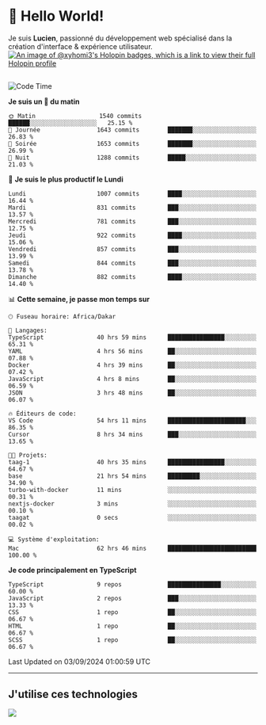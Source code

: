 # 👋 Hello World!

Je suis **Lucien**, passionné du développement web spécialisé dans la création d'interface & expérience utilisateur.
[![An image of @xyhomi3's Holopin badges, which is a link to view their full Holopin profile](https://holopin.me/xyhomi3)](https://holopin.io/@xyhomi3)

##

<!--START_SECTION:waka-->
![Code Time](http://img.shields.io/badge/Code%20Time-1%2C950%20hrs%2045%20mins-blue)

**Je suis un 🐤 du matin** 

```text
🌞 Matin                  1540 commits        ██████░░░░░░░░░░░░░░░░░░░   25.15 % 
🌆 Journée                1643 commits        ███████░░░░░░░░░░░░░░░░░░   26.83 % 
🌃 Soirée                 1653 commits        ███████░░░░░░░░░░░░░░░░░░   26.99 % 
🌙 Nuit                   1288 commits        █████░░░░░░░░░░░░░░░░░░░░   21.03 % 
```
📅 **Je suis le plus productif le Lundi** 

```text
Lundi                    1007 commits        ████░░░░░░░░░░░░░░░░░░░░░   16.44 % 
Mardi                    831 commits         ███░░░░░░░░░░░░░░░░░░░░░░   13.57 % 
Mercredi                 781 commits         ███░░░░░░░░░░░░░░░░░░░░░░   12.75 % 
Jeudi                    922 commits         ████░░░░░░░░░░░░░░░░░░░░░   15.06 % 
Vendredi                 857 commits         ███░░░░░░░░░░░░░░░░░░░░░░   13.99 % 
Samedi                   844 commits         ███░░░░░░░░░░░░░░░░░░░░░░   13.78 % 
Dimanche                 882 commits         ████░░░░░░░░░░░░░░░░░░░░░   14.40 % 
```


📊 **Cette semaine, je passe mon temps sur** 

```text
🕑︎ Fuseau horaire: Africa/Dakar

💬 Langages: 
TypeScript               40 hrs 59 mins      ████████████████░░░░░░░░░   65.31 % 
YAML                     4 hrs 56 mins       ██░░░░░░░░░░░░░░░░░░░░░░░   07.88 % 
Docker                   4 hrs 39 mins       ██░░░░░░░░░░░░░░░░░░░░░░░   07.42 % 
JavaScript               4 hrs 8 mins        ██░░░░░░░░░░░░░░░░░░░░░░░   06.59 % 
JSON                     3 hrs 48 mins       ██░░░░░░░░░░░░░░░░░░░░░░░   06.07 % 

🔥 Éditeurs de code: 
VS Code                  54 hrs 11 mins      ██████████████████████░░░   86.35 % 
Cursor                   8 hrs 34 mins       ███░░░░░░░░░░░░░░░░░░░░░░   13.65 % 

🐱‍💻 Projets: 
taag-1                   40 hrs 35 mins      ████████████████░░░░░░░░░   64.67 % 
base                     21 hrs 54 mins      █████████░░░░░░░░░░░░░░░░   34.90 % 
turbo-with-docker        11 mins             ░░░░░░░░░░░░░░░░░░░░░░░░░   00.31 % 
nextjs-docker            3 mins              ░░░░░░░░░░░░░░░░░░░░░░░░░   00.10 % 
taagat                   0 secs              ░░░░░░░░░░░░░░░░░░░░░░░░░   00.02 % 

💻 Système d'exploitation: 
Mac                      62 hrs 46 mins      █████████████████████████   100.00 % 
```

**Je code principalement en TypeScript** 

```text
TypeScript               9 repos             ███████████████░░░░░░░░░░   60.00 % 
JavaScript               2 repos             ███░░░░░░░░░░░░░░░░░░░░░░   13.33 % 
CSS                      1 repo              ██░░░░░░░░░░░░░░░░░░░░░░░   06.67 % 
HTML                     1 repo              ██░░░░░░░░░░░░░░░░░░░░░░░   06.67 % 
SCSS                     1 repo              ██░░░░░░░░░░░░░░░░░░░░░░░   06.67 % 
```




 Last Updated on 03/09/2024 01:00:59 UTC
<!--END_SECTION:waka-->
---

## J'utilise ces technologies

<p align="left">
  <a href="https://skillicons.dev">
    <img src="https://skillicons.dev/icons?i=ts,js,md,scss,tailwind,react,docker,express,astro,vite,nextjs,vercel,figma,ableton" />
  </a>
</p>

